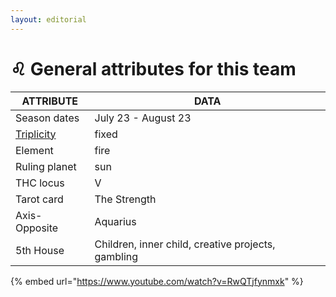 ```yaml
---
layout: editorial
---
```


# ♌️ General attributes for this team

| ATTRIBUTE                                                                                             | DATA                                               |
| ----------------------------------------------------------------------------------------------------- | -------------------------------------------------- |
| Season dates                                                                                          | July 23 - August 23                                |
| [Triplicity](../../../../../alchemy/the-usdchoice-of-alchemy/undefined-4/group-theory-in-sciences.md) | fixed                                              |
| Element                                                                                               | fire                                               |
| Ruling planet                                                                                         | sun                                                |
| THC locus                                                                                             | V                                                  |
| Tarot card                                                                                            | The Strength                                       |
| Axis-Opposite                                                                                         | Aquarius                                           |
| 5th House                                                                                             | Children, inner child, creative projects, gambling |

{% embed url="https://www.youtube.com/watch?v=RwQTjfynmxk" %}
